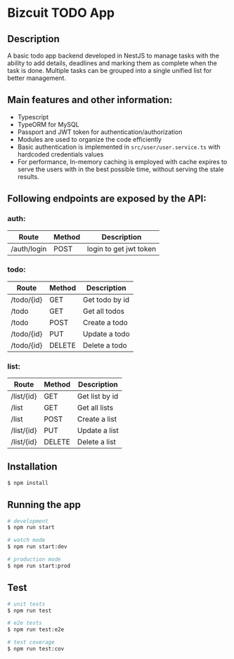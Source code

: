 # Bizcuit TODO App
## Description
A basic todo app backend developed in NestJS to manage tasks with the ability to
add details, deadlines and marking them as complete when the task is done.
Multiple tasks can be grouped into a single unified list for better management.

## Main features and other information:
- Typescript
- TypeORM for MySQL
- Passport and JWT token for authentication/authorization
- Modules are used to organize the code efficiently
- Basic authentication is implemented in `src/user/user.service.ts` with hardcoded credentials values
- For performance, In-memory caching is employed with cache expires to serve the users with in the best possible time, 
without serving the stale results.

## Following endpoints are exposed by the API:
### auth:
| Route       | Method | Description            |
|-------------|--------|------------------------|
| /auth/login | POST   | login to get jwt token |

### todo:
| Route      | Method | Description    |
|------------|--------|----------------|
| /todo/{id} | GET    | Get todo by id |
| /todo      | GET    | Get all todos |
| /todo      | POST   | Create a todo |
| /todo/{id} | PUT    | Update a todo |
| /todo/{id} | DELETE | Delete a todo |

### list:
| Route      | Method | Description    |
|------------|--------|----------------|
| /list/{id} | GET    | Get list by id |
| /list      | GET    | Get all lists  |
| /list      | POST   | Create a list  |
| /list/{id} | PUT    | Update a list  |
| /list/{id} | DELETE | Delete a list  |

## Installation
```bash
$ npm install
```
## Running the app

```bash
# development
$ npm run start

# watch mode
$ npm run start:dev

# production mode
$ npm run start:prod
```

## Test

```bash
# unit tests
$ npm run test

# e2e tests
$ npm run test:e2e

# test coverage
$ npm run test:cov
```
